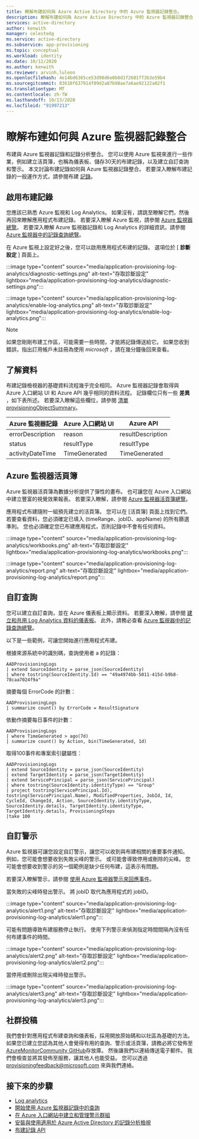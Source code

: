 ```yaml
---
title: 瞭解布建如何與 Azure Active Directory 中的 Azure 監視器記錄整合。
description: 瞭解布建如何與 Azure Active Directory 中的 Azure 監視器記錄整合。
services: active-directory
author: kenwith
manager: celestedg
ms.service: active-directory
ms.subservice: app-provisioning
ms.topic: conceptual
ms.workload: identity
ms.date: 10/12/2020
ms.author: kenwith
ms.reviewer: arvinh,luleon
ms.openlocfilehash: 4e14bd6365ce53d98d6e0b0d1f2601ff3b3e59b4
ms.sourcegitcommit: 83610f637914f09d2a87b98ae7a6ae92122a02f1
ms.translationtype: MT
ms.contentlocale: zh-TW
ms.lasthandoff: 10/13/2020
ms.locfileid: "91997213"
---
```

# <a name="understand-how-provisioning-integrates-with-azure-monitor-logs"></a>瞭解布建如何與 Azure 監視器記錄整合

布建與 Azure 監視器記錄和記錄分析整合。 您可以使用 Azure 監視來進行一些作業，例如建立活頁簿，也稱為儀表板、儲存30天的布建記錄，以及建立自訂查詢和警示。 本文討論布建記錄如何與 Azure 監視器記錄整合。 若要深入瞭解布建記錄的一般運作方式，請參閱布建 [記錄](../reports-monitoring/concept-provisioning-logs.md)。

## <a name="enabling-provisioning-logs"></a>啟用布建記錄

您應該已熟悉 Azure 監視和 Log Analytics。 如果沒有，請跳至瞭解它們，然後再回來瞭解應用程式布建記錄。 若要深入瞭解 Azure 監視，請參閱 [Azure 監視器總覽](../../azure-monitor/overview.md)。 若要深入瞭解 Azure 監視器記錄和 Log Analytics 的詳細資訊，請參閱 [Azure 監視器中的記錄查詢總覽](../../azure-monitor/log-query/log-query-overview.md)。

在 Azure 監視上設定好之後，您可以啟用應用程式布建的記錄。 選項位於 [ **診斷設定** ] 頁面上。

:::image type="content" source="media/application-provisioning-log-analytics/diagnostic-settings.png" alt-text="存取診斷設定" lightbox="media/application-provisioning-log-analytics/diagnostic-settings.png":::

:::image type="content" source="media/application-provisioning-log-analytics/enable-log-analytics.png" alt-text="存取診斷設定" lightbox="media/application-provisioning-log-analytics/enable-log-analytics.png":::

> [!NOTE]
> 如果您剛剛布建工作區，可能需要一些時間，才能將記錄傳送給它。 如果您收到錯誤，指出訂用帳戶未註冊為使用 *microsoft* ，請在幾分鐘後回來查看。
 
## <a name="understanding-the-data"></a>了解資料
布建記錄檢視器的基礎資料流程幾乎完全相同。 Azure 監視器記錄會取得與 Azure 入口網站 UI 和 Azure API 幾乎相同的資料流程。 記錄欄位只有一些 **差異** ，如下表所述。 若要深入瞭解這些欄位，請參閱 [清單 provisioningObjectSummary](https://docs.microsoft.com/graph/api/provisioningobjectsummary-list?view=graph-rest-beta&tabs=http&preserve-view=true)。

|Azure 監視器記錄   |Azure 入口網站 UI   |Azure API |
|----------|-----------|------------|
|errorDescription |reason |resultDescription |
|status |resultType |resultType |
|activityDateTime |TimeGenerated |TimeGenerated |


## <a name="azure-monitor-workbooks"></a>Azure 監視器活頁簿

Azure 監視器活頁簿為數據分析提供了彈性的畫布。 也可讓您在 Azure 入口網站中建立豐富的視覺效果報表。 若要深入瞭解，請參閱 [Azure 監視器活頁簿總覽](../../azure-monitor/platform/workbooks-overview.md)。

應用程式布建隨附一組預先建立的活頁簿。 您可以在 [活頁簿] 頁面上找到它們。 若要查看資料，您必須確定已填入 (timeRange、jobID、appName) 的所有篩選準則。 您也必須確定您已布建應用程式，否則記錄中不會有任何資料。

:::image type="content" source="media/application-provisioning-log-analytics/workbooks.png" alt-text="存取診斷設定" lightbox="media/application-provisioning-log-analytics/workbooks.png":::

:::image type="content" source="media/application-provisioning-log-analytics/report.png" alt-text="存取診斷設定" lightbox="media/application-provisioning-log-analytics/report.png":::

## <a name="custom-queries"></a>自訂查詢

您可以建立自訂查詢，並在 Azure 儀表板上顯示資料。 若要深入瞭解，請參閱 [建立和共用 Log Analytics 資料的儀表板](../../azure-monitor/log-query/get-started-queries.md)。 此外，請務必查看 [Azure 監視器中的記錄查詢總覽](../../azure-monitor/log-query/log-query-overview.md)。

以下是一些範例，可讓您開始進行應用程式布建。

根據來源系統中的識別碼，查詢使用者 a 的記錄：
```kusto
AADProvisioningLogs
| extend SourceIdentity = parse_json(SourceIdentity)
| where tostring(SourceIdentity.Id) == "49a4974bb-5011-415d-b9b8-78caa7024f9a"
```

摘要每個 ErrorCode 的計數：
```kusto
AADProvisioningLogs
| summarize count() by ErrorCode = ResultSignature
```

依動作摘要每日事件的計數：
```kusto
AADProvisioningLogs
| where TimeGenerated > ago(7d)
| summarize count() by Action, bin(TimeGenerated, 1d)
```

取得100事件和專案索引鍵屬性：
```kusto
AADProvisioningLogs
| extend SourceIdentity = parse_json(SourceIdentity)
| extend TargetIdentity = parse_json(TargetIdentity)
| extend ServicePrincipal = parse_json(ServicePrincipal)
| where tostring(SourceIdentity.identityType) == "Group"
| project tostring(ServicePrincipal.Id), tostring(ServicePrincipal.Name), ModifiedProperties, JobId, Id, CycleId, ChangeId, Action, SourceIdentity.identityType, SourceIdentity.details, TargetIdentity.identityType, TargetIdentity.details, ProvisioningSteps
|take 100
```

## <a name="custom-alerts"></a>自訂警示

Azure 監視器可讓您設定自訂警示，讓您可以收到與布建相關的重要事件通知。 例如，您可能會想要收到失敗尖峰的警示。 或可能會導致停用或刪除的尖峰。 您可能會想要收到警示的另一個範例是缺少任何布建，這表示有問題。

若要深入瞭解警示，請參閱 [使用 Azure 監視器警示來回應事件](../../azure-monitor/learn/tutorial-response.md)。

當失敗的尖峰時發出警示。 將 jobID 取代為應用程式的 jobID。

:::image type="content" source="media/application-provisioning-log-analytics/alert1.png" alt-text="存取診斷設定" lightbox="media/application-provisioning-log-analytics/alert1.png":::

可能有問題導致布建服務停止執行。 使用下列警示來偵測指定時間間隔內沒有任何布建事件的時間。

:::image type="content" source="media/application-provisioning-log-analytics/alert2.png" alt-text="存取診斷設定" lightbox="media/application-provisioning-log-analytics/alert2.png":::

當停用或刪除出現尖峰時發出警示。

:::image type="content" source="media/application-provisioning-log-analytics/alert3.png" alt-text="存取診斷設定" lightbox="media/application-provisioning-log-analytics/alert3.png":::


## <a name="community-contributions"></a>社群投稿

我們會針對應用程式布建查詢和儀表板，採用開放原始碼和以社區為基礎的方法。 如果您已建立您認為其他人會覺得有用的查詢、警示或活頁簿，請務必將它發佈至 [AzureMonitorCommunity GitHub](https://github.com/microsoft/AzureMonitorCommunity)存放庫。 然後讓我們以連結傳送電子郵件。 我們會檢查並將其發佈至服務，讓其他人也能受益。 您可以透過 provisioningfeedback@microsoft.com 來與我們連絡。

## <a name="next-steps"></a>接下來的步驟

- [Log analytics](../reports-monitoring/howto-analyze-activity-logs-log-analytics.md)
- [開始使用 Azure 監視器記錄中的查詢](../../azure-monitor/log-query/get-started-queries.md)
- [在 Azure 入口網站中建立和管理警示群組](../../azure-monitor/platform/action-groups.md)
- [安裝與使用適用於 Azure Active Directory 的記錄分析檢視](../reports-monitoring/howto-install-use-log-analytics-views.md)
- [布建記錄 API](https://docs.microsoft.com/graph/api/resources/provisioningobjectsummary?view=graph-rest-beta.md&preserve-view=true)
